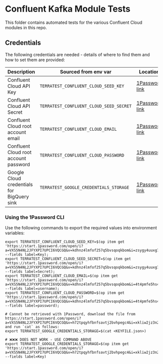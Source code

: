 # Confluent Kafka Module Tests

This folder contains automated tests for the various Confluent Cloud modules in this repo.

## Credentials

The following credentials are needed - details of where to find them and how to set them are provided:

| Description                                | Sourced from env var | Location                                                                                                                                                               |
|--------------------------------------------|----------------------|------------------------------------------------------------------------------------------------------------------------------------------------------------------------|
| Confluent Cloud API Key                    | `TERRATEST_CONFLUENT_CLOUD_SEED_KEY` | [1Password link](https://start.1password.com/open/i?a=VXS5N4NL2JFYXPI7UPCI6VQCGQ&v=kdhnz4lmfof257q5bvsqoqkbom&i=zsygy4uuxg7mgythbejlgrfr24&h=honestbank.1password.com) |
| Confluent Cloud API Secret                 | `TERRATEST_CONFLUENT_CLOUD_SEED_SECRET` | [1Password link](https://start.1password.com/open/i?a=VXS5N4NL2JFYXPI7UPCI6VQCGQ&v=kdhnz4lmfof257q5bvsqoqkbom&i=zsygy4uuxg7mgythbejlgrfr24&h=honestbank.1password.com) |
| Confluent Cloud root account email         | `TERRATEST_CONFLUENT_CLOUD_EMAIL` | [1Password link](https://start.1password.com/open/i?a=VXS5N4NL2JFYXPI7UPCI6VQCGQ&v=kdhnz4lmfof257q5bvsqoqkbom&i=4t4pmfe5hs4q6a4fawg6adqoza&h=honestbank.1password.com) |
| Confluent Cloud root account password      | `TERRATEST_CONFLUENT_CLOUD_PASSWORD` | [1Password link](https://start.1password.com/open/i?a=VXS5N4NL2JFYXPI7UPCI6VQCGQ&v=kdhnz4lmfof257q5bvsqoqkbom&i=4t4pmfe5hs4q6a4fawg6adqoza&h=honestbank.1password.com) |
| Google Cloud credentials for BigQuery sink | `TERRATEST_GOOGLE_CREDENTIALS_STORAGE` | [1Password link](https://start.1password.com/open/i?a=VXS5N4NL2JFYXPI7UPCI6VQCGQ&v=h72tpqyhfbnfsavtj2bvhpegc4&i=xkliw2jz3n2echyn47derptoy4&h=honestbank.1password.com) |

### Using the 1Password CLI

Use the following commands to export the required values into environment variables:

```shell
export TERRATEST_CONFLUENT_CLOUD_SEED_KEY=$(op item get 'https://start.1password.com/open/i?a=VXS5N4NL2JFYXPI7UPCI6VQCGQ&v=kdhnz4lmfof257q5bvsqoqkbom&i=zsygy4uuxg7mgythbejlgrfr24&h=honestbank.1password.com' --fields label=Key);
export TERRATEST_CONFLUENT_CLOUD_SEED_SECRET=$(op item get 'https://start.1password.com/open/i?a=VXS5N4NL2JFYXPI7UPCI6VQCGQ&v=kdhnz4lmfof257q5bvsqoqkbom&i=zsygy4uuxg7mgythbejlgrfr24&h=honestbank.1password.com' --fields label=Secret);
export TERRATEST_CONFLUENT_CLOUD_EMAIL=$(op item get 'https://start.1password.com/open/i?a=VXS5N4NL2JFYXPI7UPCI6VQCGQ&v=kdhnz4lmfof257q5bvsqoqkbom&i=4t4pmfe5hs4q6a4fawg6adqoza&h=honestbank.1password.com' --fields label=username);
export TERRATEST_CONFLUENT_CLOUD_PASSWORD=$(op item get 'https://start.1password.com/open/i?a=VXS5N4NL2JFYXPI7UPCI6VQCGQ&v=kdhnz4lmfof257q5bvsqoqkbom&i=4t4pmfe5hs4q6a4fawg6adqoza&h=honestbank.1password.com' --fields label=password);

# Cannot be retrieved with 1Password, download the file from https://start.1password.com/open/i?a=VXS5N4NL2JFYXPI7UPCI6VQCGQ&v=h72tpqyhfbnfsavtj2bvhpegc4&i=xkliw2jz3n2echyn47derptoy4&h=honestbank.1password.com and run `cat` as follows:
export TERRATEST_GOOGLE_CREDENTIALS_STORAGE=$(cat <KEYFILE.json>)

# ❌❌❌ DOES NOT WORK - USE COMMAND ABOVE
export TERRATEST_GOOGLE_CREDENTIALS_STORAGE=$(op item get 'https://start.1password.com/open/i?a=VXS5N4NL2JFYXPI7UPCI6VQCGQ&v=h72tpqyhfbnfsavtj2bvhpegc4&i=xkliw2jz3n2echyn47derptoy4&h=honestbank.1password.com' --fields label=Key)
```
